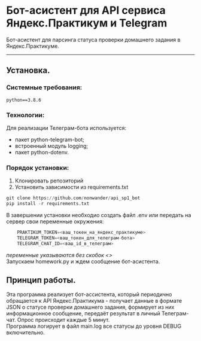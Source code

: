 # Бот-асистент для API сервиса Яндекс.Практикум и Telegram

Бот-асистент для парсинга статуса проверки домашнего задания в Яндекс.Практикуме.

___

## Установка.

### Cистемные требования:
    python==3.8.6

### Технологии:
Для реализации Телеграм-бота используется:
* пакет python-telegram-bot;
* встроенный модуль logging;
* пакет python-dotenv.
   

### Порядок установки:
1) Клонировать репозиторий
2) Установить зависимости из requirements.txt

```python
git clone https://github.com/nonwander/api_sp1_bot
pip install -r requirements.txt 
```
В завершении установки необходио создать файл .env или передать на сервер свои переменные окружения:
```python
    PRAKTIKUM_TOKEN=<ваш_токен_на_яндекс_практикуме>
    TELEGRAM_TOKEN=<ваш_токен_для_телеграм-бота>
    TELEGRAM_CHAT_ID=<ваш_id_в_телеграм>
```
*переменные указываются без скобок <>*
<br />Запускаем homework.py и ждем сообщение бот-асистента.

## Принцип работы.

Эта программа реализует бот-ассистента, который периодично обращается 
к API Яндекс.Практикума - получает данные в формате JSON о статусе 
проверки домашнего задания, формирует из них информационное сообщение, 
передаёт результат в личный Телеграм-чат. Опрос происходит каждые 5 минут.
<br />Программа логирует в файл main.log все статусы до уровня DEBUG включительно.
